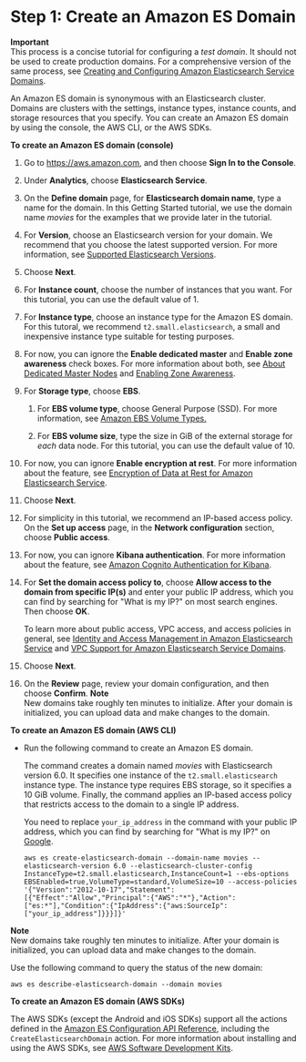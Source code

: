 # Step 1: Create an Amazon ES Domain<a name="es-gsg-create-domain"></a>

**Important**  
This process is a concise tutorial for configuring a *test domain*\. It should not be used to create production domains\. For a comprehensive version of the same process, see [Creating and Configuring Amazon Elasticsearch Service Domains](es-createupdatedomains.md)\.

An Amazon ES domain is synonymous with an Elasticsearch cluster\. Domains are clusters with the settings, instance types, instance counts, and storage resources that you specify\. You can create an Amazon ES domain by using the console, the AWS CLI, or the AWS SDKs\.

**To create an Amazon ES domain \(console\)**

1. Go to [https://aws\.amazon\.com](https://aws.amazon.com), and then choose **Sign In to the Console**\.

1. Under **Analytics**, choose **Elasticsearch Service**\.

1. On the **Define domain** page, for **Elasticsearch domain name**, type a name for the domain\. In this Getting Started tutorial, we use the domain name *movies* for the examples that we provide later in the tutorial\.

1. For **Version**, choose an Elasticsearch version for your domain\. We recommend that you choose the latest supported version\. For more information, see [Supported Elasticsearch Versions](what-is-amazon-elasticsearch-service.md#aes-choosing-version)\.

1. Choose **Next**\.

1. For **Instance count**, choose the number of instances that you want\. For this tutorial, you can use the default value of 1\.

1. For **Instance type**, choose an instance type for the Amazon ES domain\. For this tutoral, we recommend `t2.small.elasticsearch`, a small and inexpensive instance type suitable for testing purposes\.

1. For now, you can ignore the **Enable dedicated master** and **Enable zone awareness** check boxes\. For more information about both, see [About Dedicated Master Nodes](es-managedomains-dedicatedmasternodes.md) and [Enabling Zone Awareness](es-managedomains.md#es-managedomains-multiaz)\.

1. For **Storage type**, choose **EBS**\.

   1. For **EBS volume type**, choose General Purpose \(SSD\)\. For more information, see [Amazon EBS Volume Types\.](http://docs.aws.amazon.com/AWSEC2/latest/UserGuide/EBSVolumeTypes.html)

   1. For **EBS volume size**, type the size in GiB of the external storage for *each* data node\. For this tutorial, you can use the default value of 10\.

1. For now, you can ignore **Enable encryption at rest**\. For more information about the feature, see [Encryption of Data at Rest for Amazon Elasticsearch Service](encryption-at-rest.md)\.

1. Choose **Next**\.

1. For simplicity in this tutorial, we recommend an IP\-based access policy\. On the **Set up access** page, in the **Network configuration** section, choose **Public access**\.

1. For now, you can ignore **Kibana authentication**\. For more information about the feature, see [Amazon Cognito Authentication for Kibana](es-cognito-auth.md)\.

1. For **Set the domain access policy to**, choose **Allow access to the domain from specific IP\(s\)** and enter your public IP address, which you can find by searching for "What is my IP?" on most search engines\. Then choose **OK**\.

   To learn more about public access, VPC access, and access policies in general, see [Identity and Access Management in Amazon Elasticsearch Service](es-ac.md) and [VPC Support for Amazon Elasticsearch Service Domains](es-vpc.md)\.

1. Choose **Next**\.

1. On the **Review** page, review your domain configuration, and then choose **Confirm**\.
**Note**  
New domains take roughly ten minutes to initialize\. After your domain is initialized, you can upload data and make changes to the domain\.

**To create an Amazon ES domain \(AWS CLI\)**
+ Run the following command to create an Amazon ES domain\.

  The command creates a domain named *movies* with Elasticsearch version 6\.0\. It specifies one instance of the `t2.small.elasticsearch` instance type\. The instance type requires EBS storage, so it specifies a 10 GiB volume\. Finally, the command applies an IP\-based access policy that restricts access to the domain to a single IP address\.

  You need to replace `your_ip_address` in the command with your public IP address, which you can find by searching for "What is my IP?" on [Google](https://www.google.com)\.

  ```
  aws es create-elasticsearch-domain --domain-name movies --elasticsearch-version 6.0 --elasticsearch-cluster-config InstanceType=t2.small.elasticsearch,InstanceCount=1 --ebs-options EBSEnabled=true,VolumeType=standard,VolumeSize=10 --access-policies '{"Version":"2012-10-17","Statement":[{"Effect":"Allow","Principal":{"AWS":"*"},"Action":["es:*"],"Condition":{"IpAddress":{"aws:SourceIp":["your_ip_address"]}}}]}'
  ```

**Note**  
New domains take roughly ten minutes to initialize\. After your domain is initialized, you can upload data and make changes to the domain\.

Use the following command to query the status of the new domain:

```
aws es describe-elasticsearch-domain --domain movies
```

**To create an Amazon ES domain \(AWS SDKs\)**

The AWS SDKs \(except the Android and iOS SDKs\) support all the actions defined in the [Amazon ES Configuration API Reference](es-configuration-api.md), including the `CreateElasticsearchDomain` action\. For more information about installing and using the AWS SDKs, see [AWS Software Development Kits](http://aws.amazon.com/code)\. 